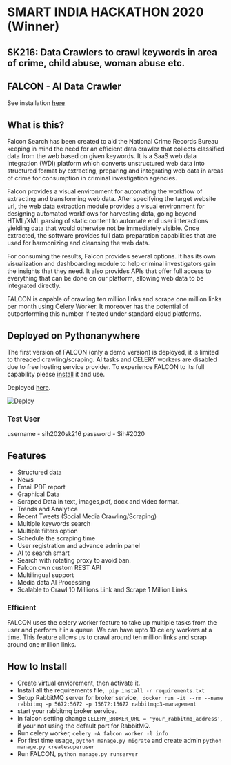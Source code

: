 # SMART INDIA HACKATHON 2020 (Winner)

## SK216: Data Crawlers to crawl keywords in area of crime, child abuse, woman abuse etc.

## FALCON - AI Data Crawler

See installation [here](#how-to-install)

## What is this?
Falcon Search has been created to aid the National Crime Records Bureau keeping in mind the need for an efficient data crawler that collects classified data from the web based on given keywords. It is a SaaS web data integration (WDI) platform which converts unstructured web data into structured format by extracting, preparing and integrating web data in areas of crime for consumption in criminal investigation agencies. 


Falcon provides a visual environment for automating the workflow of extracting and transforming web data. After specifying the target website url, the web data extraction module provides a visual environment for designing automated workflows for harvesting data, going beyond HTML/XML parsing of static content to automate end user interactions yielding data that would otherwise not be immediately visible. Once extracted, the software provides full data preparation capabilities that are used for harmonizing and cleansing the web data. 

For consuming the results, Falcon provides several options. It has its own visualization and dashboarding module to help criminal investigators gain the insights that they need. It also provides APIs that offer full access to everything that can be done on our platform, allowing web data to be integrated directly.  


FALCON is capable of crawling ten million links and scrape one million links per month using Celery Worker. It moreover has the potential of outperforming this number if tested under standard cloud platforms. 


## Deployed on Pythonanywhere
The first version of FALCON (only a demo version) is deployed, it is limited to threaded crawling/scraping. AI tasks and CELERY workers are disabled due to free hosting service provider. To experience FALCON to its full capability please [install](#how-to-install) it and use.

Deployed [here](http://sih2020sk216slytherin.pythonanywhere.com "here").

[![Deploy](https://www.pythonanywhere.com/static/anywhere/images/PA-logo.svg)](http://sih2020sk216slytherin.pythonanywhere.com)

### Test User
username - sih2020sk216
password - Sih#2020


## Features
- Structured data
- News 
- Email PDF report
- Graphical Data
- Scraped Data in text, images,pdf, docx and video format.
- Trends and Analytica
- Recent Tweets (Social Media Crawling/Scraping)
- Multiple keywords search
- Multiple filters option
- Schedule the scraping time
- User registration and advance admin panel
- AI to search smart
- Search with rotating proxy to avoid ban.
- Falcon own custom REST API
- Multilingual support
- Media data AI Processing
- Scalable to Crawl 10 Millions Link and Scrape 1 Million Links



### Efficient
FALCON uses the celery worker feature to take up multiple tasks from the user and perform it in a queue.
We can have upto 10 celery workers at a time. This feature allows us to crawl around ten million links and scrap around one million links.


## How to Install
- Create virtual enviorement, then activate it.
- Install all the requirements file, ``` pip install -r requirements.txt```
- Setup RabbitMQ server for broker service, ``` docker run -it --rm --name rabbitmq -p 5672:5672 -p 15672:15672 rabbitmq:3-management```
- start your rabbitmq broker service.
- In falcon setting change ```CELERY_BROKER_URL = 'your_rabbitmq_address'```, if your not using the default port for RabbitMQ.
- Run celery worker, ```celery -A falcon worker -l info```
- For first time usage, ```python manage.py migrate``` and create admin ```python manage.py createsuperuser```
- Run FALCON, ```python manage.py runserver```





